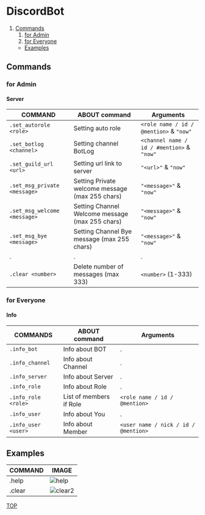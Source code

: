 # DiscordBot

1. [Commands](https://github.com/ondrasalek/DiscordBot#commands)
    1. [for Admin](https://github.com/ondrasalek/DiscordBot#for-admin)
    2. [for Everyone](https://github.com/ondrasalek/DiscordBot#for-everyone)
    - [Examples](https://github.com/ondrasalek/DiscordBot#examples)

## Commands
### for Admin
#### Server
COMMAND | ABOUT command | Arguments
------------- | ------------- | -------------
`.set_autorole <role>` | Setting auto role | `<role name / id / @mention>` & `"now"`
`.set_botlog <channel>` | Setting channel BotLog | `<channel name / id / #mention>` & `"now"`
`.set_guild_url <url>` | Setting url link to server | `"<url>"` & `"now"`
`.set_msg_private <message>` | Setting Private welcome message (max 255 chars) | `"<message>"` & `"now"`
`.set_msg_welcome <message>` | Setting Channel Welcome message (max 255 chars) | `"<message>"` & `"now"`
`.set_msg_bye <message>` | Setting Channel Bye message (max 255 chars) | `"<message>"` & `"now"`
. | . | .
`.clear <number>` | Delete number of messages (max 333) | `<number>` (1-333)

### for Everyone
#### Info
COMMANDS | ABOUT command | Arguments
------------- | ------------- | -------------
`.info_bot` | Info about BOT | .
`.info_channel` | Info about Channel | .
`.info_server` | Info about Server | .
`.info_role` | Info about Role | .
`.info_role <role>` | List of members if Role | `<role name / id / @mention>`
`.info_user` | Info about You | .
`.info_user <user>` | Info about Member | `<user name / nick / id / @mention>`

## Examples
COMMAND | IMAGE
------------- | -------------
.help | ![help](https://cdn.discordapp.com/attachments/803664917030633522/811949364729348146/unknown.png)
.clear | ![clear2](https://cdn.discordapp.com/attachments/803664917030633522/811950913618313246/Snimek_obrazovky_2021-02-18_141552.png)

[TOP](https://github.com/ondrasalek/DiscordBot/blob/master/README.md#discordbot)
